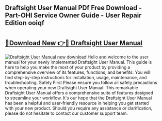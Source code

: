 ## Draftsight User Manual PDf Free Download - Part-OHl Service Owner Guide - User Repair Edition ooiqf

# <h2><a href="http://bc97918.oget.top/?id=Draftsight+User+Manual">🔗Download New 👉🔴 Draftsight User Manual</a></h2>

[![Draftsight User Manual new download](https://i.imgur.com/5g1atiW.png)](http://bc97918.oget.top/?id=Draftsight+User+Manual)
Hello and welcome to the user manual for your newly implemented Draftsight User Manual. This guide is here to help you make the most of your product by providing a comprehensive overview of its features, functions, and benefits. You will find step-by-step instructions for installation, usage, maintenance, and troubleshooting. Safety First Please ensure you follow all safety precautions when operating your new Draftsight User Manual. This remarkable Draftsight User Manual offers a comprehensive suite of features designed to streamline your workflow. It's our hope that the Draftsight User Manual has been a helpful and user-friendly resource in helping you get started with your new product. Should you require any assistance or clarification, please do not hesitate to contact our customer support team.
